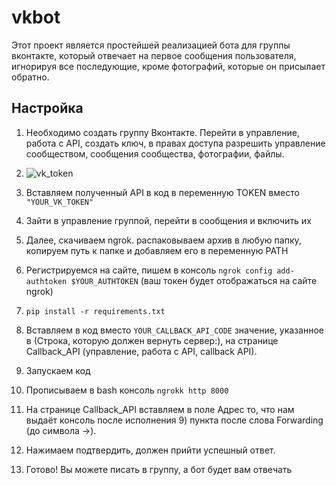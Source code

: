 # vkbot
Этот проект является простейшей реализацией бота для группы вконтакте, который отвечает на первое сообщения пользователя, игнорируя все последующие, кроме фотографий, которые он присылает обратно.
## Настройка

1) Необходимо создать группу Вконтакте. Перейти в управление, работа с API, создать ключ, в правах доступа разрешить управление сообществом, сообщения сообщества, фотографии, файлы.
2) ![vk_token](https://github.com/user-attachments/assets/adb59e2e-aaed-444a-910d-ad40bd5f4d97)

3) Вставляем полученный API в код в переменную TOKEN вместо ```"YOUR_VK_TOKEN"```
4) Зайти в управление группой, перейти в сообщения и включить их
5) Далее, скачиваем ngrok. распаковываем архив в любую папку, копируем путь к папке и добавляем его в переменную PATH
6) Регистрируемся на сайте, пишем в консоль ```ngrok config add-authtoken $YOUR_AUTHTOKEN``` (ваш токен будет отображаться на сайте ngrok)
7) ```pip install -r requirements.txt```
8) Вставляем в код вместо ```YOUR_CALLBACK_API_CODE``` значение, указанное в (Строка, которую должен вернуть сервер:), на странице Callback_API (управление, работа с API, callback API).
9) Запускаем код
10) Прописываем в bash консоль ```ngrokk http 8000```
11) На странице Callback_API вставляем в поле Адрес то, что нам выдаёт консоль после исполнения 9) пункта после слова Forwarding (до символа ->).
12) Нажимаем подтвердить, должен прийти успешный ответ.
13) Готово! Вы можете писать в группу, а бот будет вам отвечать
